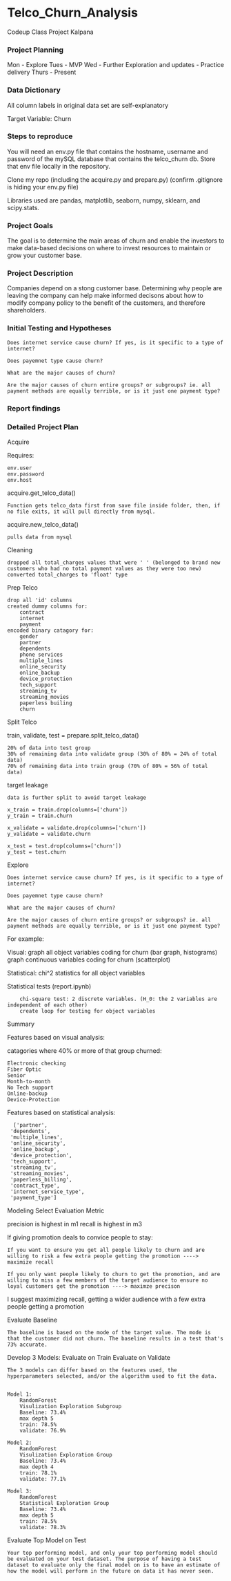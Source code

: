 # Telco_Churn_Analysis
Codeup Class Project Kalpana


### Project Planning

Mon - Explore
Tues - MVP
Wed - Further Exploration and updates
    - Practice delivery
Thurs - Present



### Data Dictionary

All column labels in original data set are self-explanatory

Target Variable: Churn


### Steps to reproduce

You will need an env.py file that contains the hostname, username and password of the mySQL database that contains the telco_churn db. Store that env file locally in the repository.

Clone my repo (including the acquire.py and prepare.py) (confirm .gitignore is hiding your env.py file)

Libraries used are pandas, matplotlib, seaborn, numpy, sklearn, and scipy.stats.


### Project Goals

The goal is to determine the main areas of churn and enable the investors to make data-based decisions on where to invest resources to maintain or grow your customer base. 


### Project Description

Companies depend on a stong customer base. Determining why people are leaving the company can help make informed decisons about how to modify company policy to the benefit of the customers, and therefore shareholders. 


### Initial Testing and Hypotheses

    Does internet service cause churn? If yes, is it specific to a type of internet?

    Does payemnet type cause churn?

    What are the major causes of churn?

    Are the major causes of churn entire groups? or subgroups? ie. all payment methods are equally terrible, or is it just one payment type?

### Report findings






### Detailed Project Plan

Acquire

Requires:

    env.user
    env.password
    env.host

acquire.get_telco_data()

    Function gets telco_data first from save file inside folder, then, if no file exits, it will pull directly from mysql.

acquire.new_telco_data()

    pulls data from mysql

Cleaning

    dropped all total_charges values that were ' ' (belonged to brand new customers who had no total payment values as they were too new)
    converted total_charges to 'float' type

Prep Telco

    drop all 'id' columns
    created dummy columns for:
        contract
        internet
        payment
    encoded binary catagory for:
        gender
        partner
        dependents
        phone services
        multiple_lines
        online_security
        online_backup
        device_protection
        tech_support
        streaming_tv
        streaming_movies
        paperless builing
        churn

Split Telco

train, validate, test = prepare.split_telco_data()

    20% of data into test group
    30% of remaining data into validate group (30% of 80% = 24% of total data)
    70% of remaining data into train group (70% of 80% = 56% of total data)

target leakage

    data is further split to avoid target leakage

    x_train = train.drop(columns=['churn'])
    y_train = train.churn

    x_validate = validate.drop(columns=['churn'])
    y_validate = validate.churn

    x_test = test.drop(columns=['churn'])
    y_test = test.churn



Explore

    Does internet service cause churn? If yes, is it specific to a type of internet?

    Does payemnet type cause churn?

    What are the major causes of churn?

    Are the major causes of churn entire groups? or subgroups? ie. all payment methods are equally terrible, or is it just one payment type?


For example:

Visual:
    graph all object variables coding for churn (bar graph, histograms)
    graph continuous variables coding for churn (scatterplot)
    
Statistical: 
    chi^2 statistics for all object variables

Statistical tests (report.ipynb)

        chi-square test: 2 discrete variables. (H_0: the 2 variables are independent of each other)
        create loop for testing for object variables

Summary

Features based on visual analysis:

catagories where 40% or more of that group churned:

    Electronic checking
    Fiber Optic
    Senior
    Month-to-month
    No Tech support
    Online-backup
    Device-Protection  
    
    
    
    
 Features based on statistical analysis:

      ['partner',
     'dependents',
     'multiple_lines',
     'online_security',
     'online_backup',
     'device_protection',
     'tech_support',
     'streaming_tv',
     'streaming_movies',
     'paperless_billing',
     'contract_type',
     'internet_service_type',
     'payment_type']  

    





Modeling
Select Evaluation Metric

 precision is highest in m1
 recall is highest in m3

If giving promotion deals to convice people to stay:
    
    If you want to ensure you get all people likely to churn and are willing to risk a few extra people getting the promotion ----> maximize recall
    
    If you only want people likely to churn to get the promotion, and are willing to miss a few members of the target audience to ensure no loyal customers get the promotion ----> maximze precison    
    
 I suggest maximizing recall, getting a wider audience with a few extra people getting a promotion    
    
    

Evaluate Baseline

    The baseline is based on the mode of the target value. The mode is that the customer did not churn. The baseline results in a test that's 73% accurate.

Develop 3 Models:
Evaluate on Train
Evaluate on Validate 

    The 3 models can differ based on the features used, the hyperparameters selected, and/or the algorithm used to fit the data.
    

    Model 1: 
        RandomForest
        Visulization Exploration Subgroup
        Baseline: 73.4%
        max depth 5
        train: 78.5% 
        validate: 76.9%

    Model 2:
        RandomForest
        Visulization Exploration Group
        Baseline: 73.4%
        max depth 4
        train: 78.1% 
        validate: 77.1%

    Model 3: 
        RandomForest
        Statistical Exploration Group
        Baseline: 73.4%
        max depth 5
        train: 78.5% 
        validate: 78.3%


Evaluate Top Model on Test

    Your top performing model, and only your top performing model should be evaluated on your test dataset. The purpose of having a test dataset to evaluate only the final model on is to have an estimate of how the model will perform in the future on data it has never seen.





























